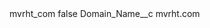 <?xml version="1.0" encoding="UTF-8"?>
<CustomMetadata xmlns="http://soap.sforce.com/2006/04/metadata" xmlns:xsi="http://www.w3.org/2001/XMLSchema-instance" xmlns:xsd="http://www.w3.org/2001/XMLSchema">
    <label>mvrht_com</label>
    <protected>false</protected>
    <values>
        <field>Domain_Name__c</field>
        <value xsi:type="xsd:string">mvrht.com</value>
    </values>
</CustomMetadata>
